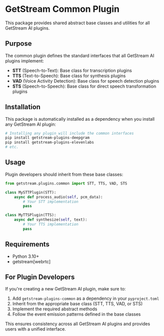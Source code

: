# GetStream Common Plugin

This package provides shared abstract base classes and utilities for all GetStream AI plugins.

## Purpose

The common plugin defines the standard interfaces that all GetStream AI plugins implement:

- **STT** (Speech-to-Text): Base class for transcription plugins
- **TTS** (Text-to-Speech): Base class for synthesis plugins  
- **VAD** (Voice Activity Detection): Base class for speech detection plugins
- **STS** (Speech-to-Speech): Base class for direct speech transformation plugins

## Installation

This package is automatically installed as a dependency when you install any GetStream AI plugin:

```bash
# Installing any plugin will include the common interfaces
pip install getstream-plugins-deepgram
pip install getstream-plugins-elevenlabs
# etc.
```

## Usage

Plugin developers should inherit from these base classes:

```python
from getstream.plugins.common import STT, TTS, VAD, STS

class MySTTPlugin(STT):
    async def process_audio(self, pcm_data):
        # Your STT implementation
        pass

class MyTTSPlugin(TTS):
    async def synthesize(self, text):
        # Your TTS implementation
        pass
```

## Requirements

- Python 3.10+
- getstream[webrtc]

## For Plugin Developers

If you're creating a new GetStream AI plugin, make sure to:

1. Add `getstream-plugins-common` as a dependency in your `pyproject.toml`
2. Inherit from the appropriate base class (STT, TTS, VAD, or STS)
3. Implement the required abstract methods
4. Follow the event emission patterns defined in the base classes

This ensures consistency across all GetStream AI plugins and provides users with a unified interface.
